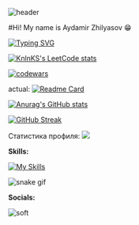 ![header](https://capsule-render.vercel.app/api?type=waving&color=gradient&height=256&section=header&text=Hello%20World!&fontSize=75&animation=fadeIn&fontAlignY=38&desc=Welcome%20to%20my%20GitHub%20profile!%20Put%20stars,%20fork%20and%20contribute!&descAlignY=51&descAlign=62)

#Hi! My name is Aydamir Zhilyasov 😁

[![Typing SVG](https://readme-typing-svg.herokuapp.com?color=%2336BCF7&lines=🌍+I'm+a+Frontend+Developer+based+in+Moscow)](https://git.io/typing-svg)

[![KnlnKS's LeetCode stats](https://leetcode-stats-six.vercel.app/api?username=KnlnKS&theme=dark)](https://github.com/KnlnKS/leetcode-stats)

[![codewars](https://www.codewars.com/users/username/badges/large)](https://www.codewars.com/users/username)

actual:
[![Readme Card](https://github-readme-stats.vercel.app/api/pin/?username=Zhilyasov&repo=ToDo)](https://github.com/Zhilyasov/ToDo)

[![Anurag's GitHub stats](https://github-readme-stats.vercel.app/api?username=Zhilyasov)](https://github.com/anuraghazra/github-readme-stats)

[![GitHub Streak](https://github-readme-streak-stats.herokuapp.com/?user=Zhilyasov)](https://git.io/streak-stats)

Статистика профиля:
![](https://github-profile-summary-cards.vercel.app/api/cards/stats?username=Zhilyasov&theme=solarized_dark)


<b>Skills:</b>

[![My Skills](https://skillicons.dev/icons?i=js,ts,html,css,sass,react,redux,tailwind,nodejs,py,bots,docker,firebase,git,github,heroku,sqlite,vite,webpack&perline=7)](https://skillicons.dev)


![snake gif](https://github.com/Zhilyasov/Zhilyasov/blob/output/github-contribution-grid-snake.gif)

<b>Socials:</b>


![soft](https://capsule-render.vercel.app/api?type=soft&color=gradient&text=Come%20again!&fontSize=40&animation=twinkling)

